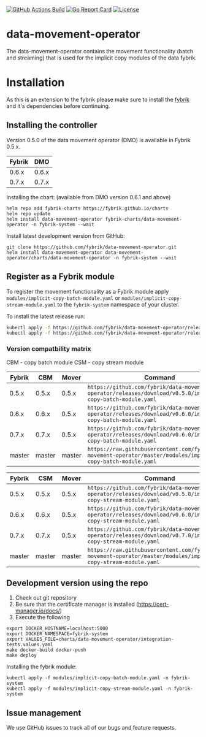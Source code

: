 [![GitHub Actions Build](https://github.com/fybrik/data-movement-operator/actions/workflows/build.yml/badge.svg)](https://github.com/fybrik/data-movement-operator/actions/workflows/build.yml)
[![Go Report Card](https://goreportcard.com/badge/github.com/fybrik/data-movement-operator)](https://goreportcard.com/report/github.com/fybrik/data-movement-operator)
[![License](https://img.shields.io/badge/License-Apache%202.0-blue.svg)](https://opensource.org/licenses/Apache-2.0)

# data-movement-operator

The data-movement-operator contains the movement functionality (batch and streaming) that is used for the implicit copy modules of the data fybrik.

# Installation

As this is an extension to the fybrik please make sure to install the [fybrik](https://github.com/fybrik/fybrik) and it's dependencies before continuing.

## Installing the controller

Version 0.5.0 of the data movement operator (DMO) is available in Fybrik 0.5.x.

| Fybrik           | DMO
| ---              | ---
| 0.6.x            | 0.6.x
| 0.7.x            | 0.7.x


Installing the chart: (available from DMO version 0.6.1 and above)
```
helm repo add fybrik-charts https://fybrik.github.io/charts
helm repo update
helm install data-movement-operator fybrik-charts/data-movement-operator -n fybrik-system --wait
```

Install latest development version from GitHub:
```
git clone https://github.com/fybrik/data-movement-operator.git
helm install data-movement-operator data-movement-operator/charts/data-movement-operator -n fybrik-system --wait
```

## Register as a Fybrik module

To register the movement functionality as a Fybrik module apply `modules/implicit-copy-batch-module.yaml` or `modules/implicit-copy-stream-module.yaml` to the `fybrik-system` namespace of your cluster.

To install the latest release run:

```bash
kubectl apply -f https://github.com/fybrik/data-movement-operator/releases/latest/download/implicit-copy-batch-module.yaml -n fybrik-system
kubectl apply -f https://github.com/fybrik/data-movement-operator/releases/latest/download/implicit-copy-stream-module.yaml -n fybrik-system
```

### Version compatbility matrix

CBM - copy batch module
CSM - copy stream module

| Fybrik           | CBM     | Mover   | Command
| ---              | ---     | ---     | ---
| 0.5.x            | 0.5.x   | 0.5.x   | `https://github.com/fybrik/data-movement-operator/releases/download/v0.5.0/implicit-copy-batch-module.yaml`
| 0.6.x            | 0.6.x   | 0.5.x   | `https://github.com/fybrik/data-movement-operator/releases/download/v0.6.0/implicit-copy-batch-module.yaml`
| 0.7.x            | 0.7.x   | 0.5.x   | `https://github.com/fybrik/data-movement-operator/releases/download/v0.6.0/implicit-copy-batch-module.yaml`
| master           | master  | master  | `https://raw.githubusercontent.com/fybrik/data-movement-operator/master/modules/implicit-copy-batch-module.yaml`

| Fybrik           | CSM     | Mover   | Command
| ---              | ---     | ---     | ---
| 0.5.x            | 0.5.x   | 0.5.x   | `https://github.com/fybrik/data-movement-operator/releases/download/v0.5.0/implicit-copy-stream-module.yaml`
| 0.6.x            | 0.6.x   | 0.5.x   | `https://github.com/fybrik/data-movement-operator/releases/download/v0.6.0/implicit-copy-stream-module.yaml`
| 0.7.x            | 0.7.x   | 0.5.x   | `https://github.com/fybrik/data-movement-operator/releases/download/v0.7.0/implicit-copy-stream-module.yaml`
| master           | master  | master  | `https://raw.githubusercontent.com/fybrik/data-movement-operator/master/modules/implicit-copy-stream-module.yaml`

## Development version using the repo
1. Check out git repository
2. Be sure that the certificate manager is installed (https://cert-manager.io/docs/)
3. Execute the following
```
export DOCKER_HOSTNAME=localhost:5000
export DOCKER_NAMESPACE=fybrik-system
export VALUES_FILE=charts/data-movement-operator/integration-tests.values.yaml
make docker-build docker-push
make deploy
```

Installing the fybrik module:

```
kubectl apply -f modules/implicit-copy-batch-module.yaml -n fybrik-system
kubectl apply -f modules/implicit-copy-stream-module.yaml -n fybrik-system
```

## Issue management

We use GitHub issues to track all of our bugs and feature requests.
